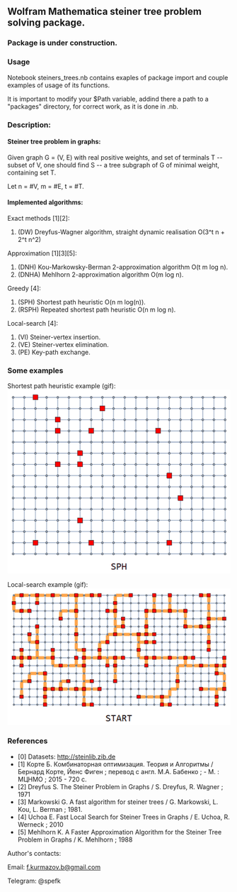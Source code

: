 ## Wolfram Mathematica steiner tree problem solving package.

### **Package is under construction.**

### Usage

Notebook steiners_trees.nb contains exaples of package import and couple examples of usage of its functions.

It is important to modify your $Path variable, addind there a path to a "packages" directory, for correct work, as it is done in .nb.

### Description:

#### Steiner tree problem in graphs:
Given graph G = (V, E) with real positive weights, and set of terminals T -- subset of V, one should find S -- a tree subgraph of G of minimal weight, containing set T.

Let n = #V, m = #E, t = #T.

#### Implemented algorithms:
Exact methods [1][2]:
1. (DW) Dreyfus-Wagner algorithm, straight dynamic realisation O(3^t n + 2^t n^2)

Approximation [1][3][5]:
1. (DNH) Kou-Markowsky-Berman 2-approximation algorithm O(t m log n).
2. (DNHA) Mehlhorn 2-approximation algorithm O(m log n).

Greedy [4]:
1. (SPH) Shortest path heuristic O(n m log(n)).
2. (RSPH) Repeated shortest path heuristic O(n m log n).

Local-search [4]:
1. (VI) Steiner-vertex insertion.
2. (VE) Steiner-vertex elimination.
3. (PE) Key-path exchange.

### Some examples

Shortest path heuristic example (gif):
![sph-01](https://github.com/spefk/wolfram_steiner/blob/main/visual/grid_sph.gif)


Local-search example (gif):
![mehlhorn-pevive-grid-01](https://github.com/spefk/wolfram_steiner/blob/main/visual/presentation_mehlhorn_pevive_grid_01.gif)

### References

* [0] Datasets: http://steinlib.zib.de
* [1] Корте Б. Комбинаторная оптимизация. Теория и Алгоритмы / Бернард Корте, Йенс Фиген ; перевод с англ. М.А. Бабенко ; - М. : МЦНМО ; 2015 - 720 с.
* [2] Dreyfus S.  The Steiner Problem in Graphs / S. Dreyfus, R. Wagner ; 1971
* [3] Markowski G. A fast algorithm for steiner trees / G. Markowski, L. Kou, L. Berman ; 1981.
* [4] Uchoa E. Fast Local Search for Steiner Trees in Graphs / E. Uchoa, R. Werneck  ; 2010
* [5] Mehlhorn K. A Faster Approximation Algorithm for the Steiner Tree Problem in Graphs / K. Mehlhorn ; 1988


Author's contacts:

Email: f.kurmazov.b@gmail.com

Telegram: @spefk